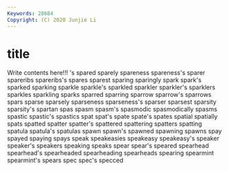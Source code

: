 ```yaml
---
Keywords: 28684
Copyright: (C) 2020 Junjie Li
---
```


# title

Write contents here!!!
's 
spared 
sparely 
spareness 
spareness's 
sparer
spareribs 
spareribs's 
spares 
sparest 
sparing 
sparingly 
spark 
spark's 
sparked 
sparking
sparkle 
sparkle's 
sparkled 
sparkler 
sparkler's 
sparklers 
sparkles 
sparkling 
sparks 
sparred
sparring 
sparrow 
sparrow's 
sparrows 
spars 
sparse 
sparsely 
sparseness 
sparseness's 
sparser
sparsest 
sparsity 
sparsity's 
spartan 
spas 
spasm 
spasm's 
spasmodic 
spasmodically 
spasms
spastic 
spastic's 
spastics 
spat 
spat's 
spate 
spate's 
spates 
spatial 
spatially
spats 
spatted 
spatter 
spatter's 
spattered 
spattering 
spatters 
spatting 
spatula 
spatula's
spatulas 
spawn 
spawn's 
spawned 
spawning 
spawns 
spay 
spayed 
spaying 
spays
speak 
speakeasies 
speakeasy 
speakeasy's 
speaker 
speaker's 
speakers 
speaking 
speaks 
spear
spear's 
speared 
spearhead 
spearhead's 
spearheaded 
spearheading 
spearheads 
spearing 
spearmint 
spearmint's
spears 
spec 
spec's 
specced 
